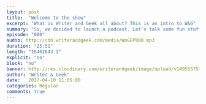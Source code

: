 ```yaml
---
layout: post
title:  "Welcome to the show"
excerpt: "What is Writer and Geek all about? This is an intro to W&G"
summary: "So, we decided to launch a podcast. Let's talk some fun stuff here."
episode: "000"
audio: http://cdn.writerandgeek.com/media/WnGEP000.mp3
duration: "25:51"
length: "16462643.2"
explicit: "no"
block: "no"
banner: http://res.cloudinary.com/writerandgeek/image/upload/v1495557535/logo.jpg
author: "Writer & Geek"
date:   2017-04-10 11:05:00
categories: Regular
comments: true
---
```

